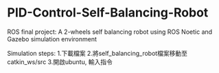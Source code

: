 # PID-Control-Self-Balancing-Robot
ROS final project:
A 2-wheels self balancing robot using ROS Noetic and Gazebo simulation environment  

Simulation steps:
1.下載檔案  2.將self_balancing_robot檔案移動至catkin_ws/src  3.開啟ubuntu, 輸入指令<roslaunch self_balancing_robot main.launch>
